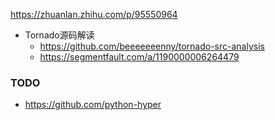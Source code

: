 https://zhuanlan.zhihu.com/p/95550964





* Tornado源码解读
	- https://github.com/beeeeeeenny/tornado-src-analysis
	- https://segmentfault.com/a/1190000006264479

### TODO
* https://github.com/python-hyper

